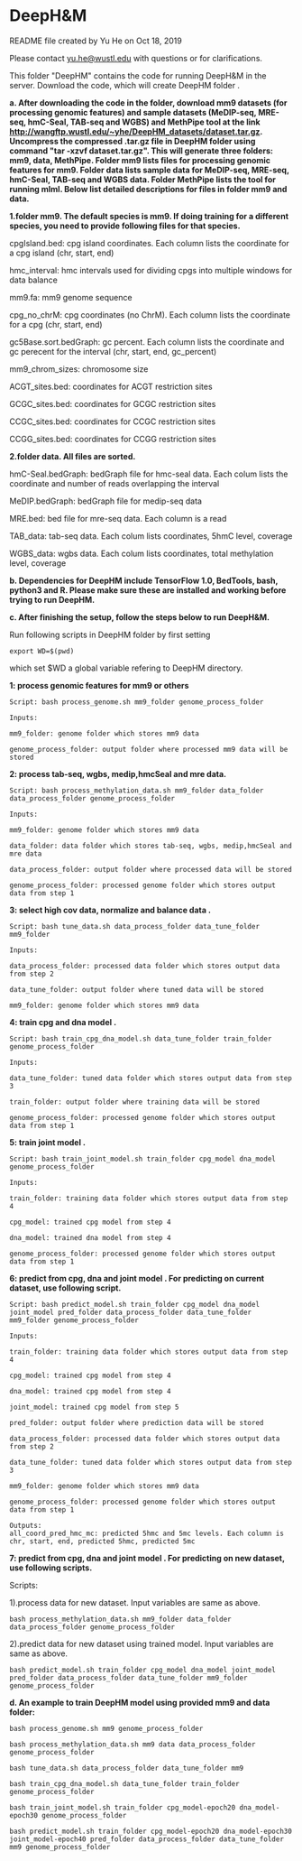 # DeepH&M

README file created by Yu He on Oct 18, 2019

Please contact yu.he@wustl.edu with questions or for clarifications.


This folder "DeepHM" contains the code for running DeepH&M in the server. Download the code, which will create DeepHM folder .


**a. After downloading the code in the folder, download mm9 datasets (for processing genomic features) and sample datasets (MeDIP-seq, MRE-seq, hmC-Seal, TAB-seq and WGBS) and MethPipe tool at the link http://wangftp.wustl.edu/~yhe/DeepHM_datasets/dataset.tar.gz. Uncompress the compressed .tar.gz file in DeepHM folder using command "tar -xzvf dataset.tar.gz". This will generate three folders: mm9, data, MethPipe. Folder mm9 lists files for processing genomic features for mm9. Folder data lists sample data for MeDIP-seq, MRE-seq, hmC-Seal, TAB-seq and WGBS data. Folder MethPipe lists the tool for running mlml. Below list detailed descriptions for files in folder mm9 and data.**

**1.folder mm9. The default species is mm9. If doing training for a different species, you need to provide following files for that species.**

cpgIsland.bed: cpg island coordinates. Each column lists the coordinate for a cpg island (chr, start, end)

hmc_interval: hmc intervals used for dividing cpgs into multiple windows for data balance

mm9.fa: mm9 genome sequence

cpg_no_chrM: cpg coordinates (no ChrM). Each column lists the coordinate for a cpg (chr, start, end)

gc5Base.sort.bedGraph: gc percent. Each column lists the coordinate and gc perecent for the interval (chr, start, end, gc_percent)

mm9_chrom_sizes: chromosome size

ACGT_sites.bed: coordinates for ACGT restriction sites

GCGC_sites.bed: coordinates for GCGC restriction sites

CCGC_sites.bed: coordinates for CCGC restriction sites

CCGG_sites.bed: coordinates for CCGG restriction sites


**2.folder data. All files are sorted.**

hmC-Seal.bedGraph: bedGraph file for hmc-seal data. Each colum lists the coordinate and number of reads overlapping the interval

MeDIP.bedGraph: bedGraph file for medip-seq data

MRE.bed: bed file for mre-seq data. Each column is a read

TAB_data: tab-seq data. Each colum lists coordinates, 5hmC level, coverage

WGBS_data: wgbs data. Each colum lists coordinates, total methylation level, coverage




**b. Dependencies for DeepHM include TensorFlow 1.0, BedTools, bash, python3 and R. Please make sure these are installed and working before trying to run DeepHM.**




**c. After finishing the setup, follow the steps below to run DeepH&M.**

Run following scripts in DeepHM folder by first setting 
```
export WD=$(pwd) 
```
which set $WD a global variable refering to DeepHM directory.


**1: process genomic features for mm9 or others**
```
Script: bash process_genome.sh mm9_folder genome_process_folder

Inputs:

mm9_folder: genome folder which stores mm9 data

genome_process_folder: output folder where processed mm9 data will be stored
```



**2: process tab-seq, wgbs, medip,hmcSeal and mre data.**
```
Script: bash process_methylation_data.sh mm9_folder data_folder data_process_folder genome_process_folder

Inputs:

mm9_folder: genome folder which stores mm9 data

data_folder: data folder which stores tab-seq, wgbs, medip,hmcSeal and mre data

data_process_folder: output folder where processed data will be stored  

genome_process_folder: processed genome folder which stores output data from step 1
```



**3: select high cov data, normalize and balance data .**
```
Script: bash tune_data.sh data_process_folder data_tune_folder mm9_folder

Inputs:

data_process_folder: processed data folder which stores output data from step 2

data_tune_folder: output folder where tuned data will be stored  

mm9_folder: genome folder which stores mm9 data
```



**4: train cpg and dna model .**
```
Script: bash train_cpg_dna_model.sh data_tune_folder train_folder genome_process_folder

Inputs:

data_tune_folder: tuned data folder which stores output data from step 3

train_folder: output folder where training data will be stored  

genome_process_folder: processed genome folder which stores output data from step 1
```


**5: train joint model .**
```
Script: bash train_joint_model.sh train_folder cpg_model dna_model genome_process_folder

Inputs:

train_folder: training data folder which stores output data from step 4

cpg_model: trained cpg model from step 4

dna_model: trained dna model from step 4  

genome_process_folder: processed genome folder which stores output data from step 1
```


**6: predict from cpg, dna and joint model . For predicting on current dataset, use following script.**
```
Script: bash predict_model.sh train_folder cpg_model dna_model joint_model pred_folder data_process_folder data_tune_folder mm9_folder genome_process_folder

Inputs:

train_folder: training data folder which stores output data from step 4 

cpg_model: trained cpg model from step 4 

dna_model: trained cpg model from step 4 

joint_model: trained cpg model from step 5 

pred_folder: output folder where prediction data will be stored   

data_process_folder: processed data folder which stores output data from step 2 

data_tune_folder: tuned data folder which stores output data from step 3 

mm9_folder: genome folder which stores mm9 data

genome_process_folder: processed genome folder which stores output data from step 1

Outputs:
all_coord_pred_hmc_mc: predicted 5hmc and 5mc levels. Each column is chr, start, end, predicted 5hmc, predicted 5mc
```


**7: predict from cpg, dna and joint model . For predicting on new dataset, use following scripts.**

Scripts:

1).process data for new dataset. Input variables are same as above.
```
bash process_methylation_data.sh mm9_folder data_folder data_process_folder genome_process_folder
```
2).predict data for new dataset using trained model. Input variables are same as above.
```
bash predict_model.sh train_folder cpg_model dna_model joint_model pred_folder data_process_folder data_tune_folder mm9_folder genome_process_folder
```
**d. An example to train DeepHM model using provided mm9 and data folder:**
```
bash process_genome.sh mm9 genome_process_folder

bash process_methylation_data.sh mm9 data data_process_folder genome_process_folder

bash tune_data.sh data_process_folder data_tune_folder mm9

bash train_cpg_dna_model.sh data_tune_folder train_folder genome_process_folder

bash train_joint_model.sh train_folder cpg_model-epoch20 dna_model-epoch30 genome_process_folder

bash predict_model.sh train_folder cpg_model-epoch20 dna_model-epoch30 joint_model-epoch40 pred_folder data_process_folder data_tune_folder mm9 genome_process_folder
```
